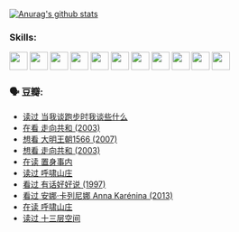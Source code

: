 
[![Anurag's github stats](https://github-readme-stats.vercel.app/api?username=w940853815)](https://github.com/anuraghazra/github-readme-stats)

### Skills:

<code><img height="32" src="https://cdn.jsdelivr.net/npm/simple-icons@v5/icons/python.svg"></code>
<code><img height="32" src="https://cdn.jsdelivr.net/npm/simple-icons@v5/icons/javascript.svg"></code>
<code><img height="32" src="https://cdn.jsdelivr.net/npm/simple-icons@v5/icons/django.svg"></code>
<code><img height="32" src="https://cdn.jsdelivr.net/npm/simple-icons@v5/icons/flask.svg"></code>
<code><img height="32" src="https://cdn.jsdelivr.net/npm/simple-icons@v5/icons/vuetify.svg"></code>
<code><img height="32" src="https://cdn.jsdelivr.net/npm/simple-icons@v5/icons/git.svg"></code>
<code><img height="32" src="https://cdn.jsdelivr.net/npm/simple-icons@v5/icons/docker.svg"></code>
<code><img height="32" src="https://cdn.jsdelivr.net/npm/simple-icons@v5/icons/postgresql.svg"></code>
<code><img height="32" src="https://cdn.jsdelivr.net/npm/simple-icons@v5/icons/elasticsearch.svg"></code>
<code><img height="32" src="https://cdn.jsdelivr.net/npm/simple-icons@v5/icons/macos.svg"></code>
<code><img height="32" src="https://cdn.jsdelivr.net/npm/simple-icons@v5/icons/linux.svg"></code>

### 🗣 豆瓣:

<!-- DOUBAN-ACTIVITIES:START -->
- [读过 当我谈跑步时我谈些什么](https://www.douban.com/people/136069238/status/3715422296/?_i=42091071)
- [在看 走向共和‎ (2003)](https://www.douban.com/people/136069238/status/3711470443/?_i=42091071)
- [想看 大明王朝1566‎ (2007)](https://www.douban.com/people/136069238/status/3710980213/?_i=42091071)
- [想看 走向共和‎ (2003)](https://www.douban.com/people/136069238/status/3710980002/?_i=42091071)
- [在读 置身事内](https://www.douban.com/people/136069238/status/3710472151/?_i=42091071)
- [读过 呼啸山庄](https://www.douban.com/people/136069238/status/3710470617/?_i=42091071)
- [看过 有话好好说‎ (1997)](https://www.douban.com/people/136069238/status/3709833172/?_i=42091071)
- [看过 安娜·卡列尼娜 Anna Karénina‎ (2013)](https://www.douban.com/people/136069238/status/3708942010/?_i=42091071)
- [在读 呼啸山庄](https://www.douban.com/people/136069238/status/3701626992/?_i=42091071)
- [读过 十三层空间](https://www.douban.com/people/136069238/status/3700755247/?_i=42091071)
<!-- DOUBAN-ACTIVITIES:END -->
<!--
**w940853815/w940853815** is a ✨ _special_ ✨ repository because its `README.md` (this file) appears on your GitHub profile.

Here are some ideas to get you started:

- 🔭 I’m currently working on ...
- 🌱 I’m currently learning ...
- 👯 I’m looking to collaborate on ...
- 🤔 I’m looking for help with ...
- 💬 Ask me about ...
- 📫 How to reach me: ...
- 😄 Pronouns: ...
- ⚡ Fun fact: ...
-->
